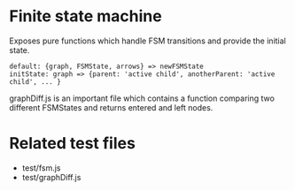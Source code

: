 # Finite state machine

Exposes pure functions which handle FSM transitions and provide the initial state.

```
default: {graph, FSMState, arrows} => newFSMState
initState: graph => {parent: 'active child', anotherParent: 'active child', ... }
```

graphDiff.js is an important file which contains a function comparing two different FSMStates and returns entered and left nodes.

# Related test files
- test/fsm.js
- test/graphDiff.js